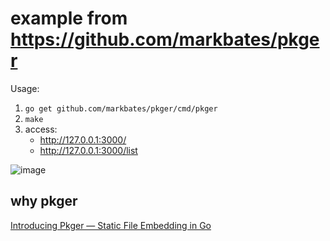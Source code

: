 # example from https://github.com/markbates/pkger

Usage:

1. `go get github.com/markbates/pkger/cmd/pkger`
1. `make`
1. access:
    - http://127.0.0.1:3000/
    - http://127.0.0.1:3000/list

![image](https://user-images.githubusercontent.com/1940588/91697473-c4aba000-eba3-11ea-9ae6-3b7534cb56ba.png)

## why pkger

[Introducing Pkger — Static File Embedding in Go](https://blog.gobuffalo.io/introducing-pkger-static-file-embedding-in-go-1ce76dc79c65)
